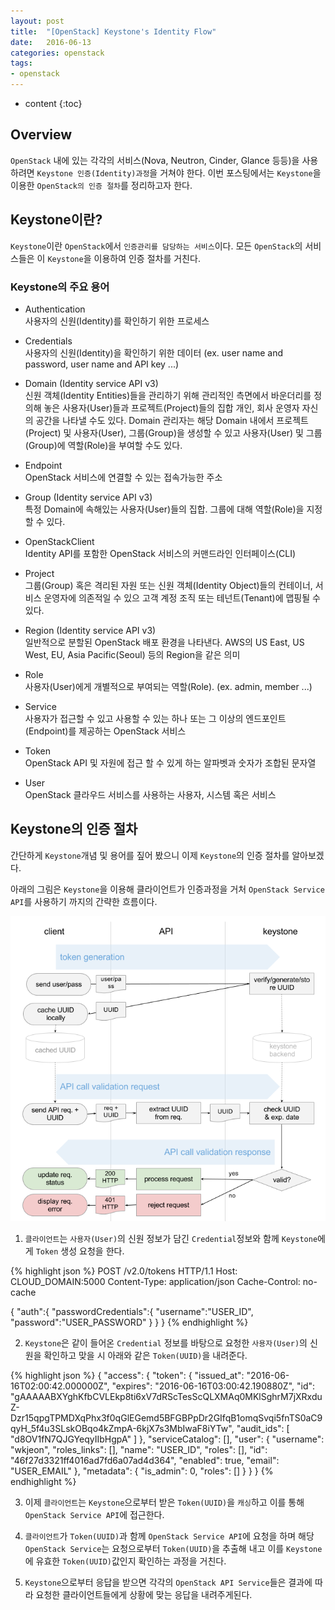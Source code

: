 ```yaml
---
layout: post
title:  "[OpenStack] Keystone's Identity Flow"
date:   2016-06-13
categories: openstack
tags:
- openstack
---
```


* content
{:toc}

## Overview
`OpenStack` 내에 있는 각각의 서비스(Nova, Neutron, Cinder, Glance 등등)을 사용하려면 `Keystone 인증(Identity)과정`을 거쳐야 한다.
이번 포스팅에서는 `Keystone`을 이용한 `OpenStack의 인증 절차`를 정리하고자 한다.

## Keystone이란?
`Keystone`이란 `OpenStack`에서 `인증관리를 담당하는 서비스`이다. 모든 `OpenStack`의 서비스들은 이 `Keystone`을 이용하여 인증 절차를 거친다.


### Keystone의 주요 용어
- Authentication<br/>
사용자의 신원(Identity)를 확인하기 위한 프로세스

- Credentials<br/>
사용자의 신원(Identity)을 확인하기 위한 데이터 (ex. user name and password, user name and API key ...)

- Domain (Identity service API v3)<br/>
신원 객체(Identity Entities)들을 관리하기 위해 관리적인 측면에서 바운더리를 정의해 놓은 사용자(User)들과 프로젝트(Project)들의 집합 
개인, 회사 운영자 자신의 공간을 나타낼 수도 있다. Domain 관리자는 해당 Domain 내에서 프로젝트(Project) 및 사용자(User), 그룹(Group)을 생성할 수 있고 사용자(User) 및 그룹(Group)에 역할(Role)을 부여할 수도 있다.  

- Endpoint<br/>
OpenStack 서비스에 연결할 수 있는 접속가능한 주소

- Group (Identity service API v3)<br/>
특정 Domain에 속해있는 사용자(User)들의 집합. 그룹에 대해 역할(Role)을 지정할 수 있다.

- OpenStackClient<br/>
Identity API를 포함한 OpenStack 서비스의 커맨드라인 인터페이스(CLI)

- Project<br/>
그룹(Group) 혹은 격리된 자원 또는 신원 객체(Identity Object)들의 컨테이너, 서비스 운영자에 의존적일 수 있으 고객 계정 조직 또는 테넌트(Tenant)에 맵핑될 수 있다.

- Region (Identity service API v3)<br/>
일반적으로 분할된 OpenStack 배포 환경을 나타낸다. AWS의 US East, US West, EU, Asia Pacific(Seoul) 등의 Region을 같은 의미

- Role<br/>
사용자(User)에게 개별적으로 부여되는 역할(Role). (ex. admin, member ...) 

- Service<br/>
사용자가 접근할 수 있고 사용할 수 있는 하나 또는 그 이상의 엔드포인트(Endpoint)를 제공하는 OpenStack 서비스

- Token<br/>
OpenStack API 및 자원에 접근 할 수 있게 하는 알파벳과 숫자가 조합된 문자열

- User<br/>
OpenStack 클라우드 서비스를 사용하는 사용자, 시스템 혹은 서비스


## Keystone의 인증 절차

간단하게 `Keystone`개념 및 용어를 짚어 봤으니 이제 `Keystone`의 인증 절차를 알아보겠다.

아래의 그림은 `Keystone`을 이용해 클라이언트가 인증과정을 거처 `OpenStack Service API`를 사용하기 까지의 간략한 흐름이다.

![OpenStack Keystone Token Validation Flow](/post_images/openstack_keystone_token_validation_flow.png)

1) `클라이언트`는 `사용자(User)`의 신원 정보가 담긴 `Credential`정보와 함께 `Keystone`에게 `Token` 생성 요청을 한다.

{% highlight json %}
POST /v2.0/tokens HTTP/1.1
Host: CLOUD_DOMAIN:5000
Content-Type: application/json
Cache-Control: no-cache

{
   "auth":{
      "passwordCredentials":{
         "username":"USER_ID",
         "password":"USER_PASSWORD"
      }
   }
}
{% endhighlight %}

2) `Keystone`은 같이 들어온 `Credential` 정보를 바탕으로 요청한 `사용자(User)`의 신원을 확인하고 맞을 시 아래와 같은 `Token(UUID)`을 내려준다.

{% highlight json %}
{
  "access": {
    "token": {
      "issued_at": "2016-06-16T02:00:42.000000Z",
      "expires": "2016-06-16T03:00:42.190880Z",
      "id": "gAAAAABXYghKfbCVLEkp8ti6xV7dRScTesScQLXMAq0MKlSghrM7jXRxduZ-Dzr15qpgTPMDXqPhx3f0qGlEGemd5BFGBPpDr2GIfqB1omqSvqi5fnTS0aC9qyH_5f4u3SLskOBqo4kZmpA-6kjX7s3MbIwaF8iYTw",
      "audit_ids": [
        "d8OV1fN7QJGYeqyIIbHgpA"
      ]
    },
    "serviceCatalog": [],
    "user": {
      "username": "wkjeon",
      "roles_links": [],
      "name": "USER_ID",
      "roles": [],
      "id": "46f27d3321ff4016ad7fd6a07ad4d364",
      "enabled": true,
      "email": "USER_EMAIL"
    },
    "metadata": {
      "is_admin": 0,
      "roles": []
    }
  }
}
{% endhighlight %}

3) 이제 `클라이언트`는 `Keystone`으로부터 받은 `Token(UUID)`을 `캐싱`하고 이를 통해 `OpenStack Service API`에 접근한다.

4) `클라이언트`가 `Token(UUID)`과 함께 `OpenStack Service API`에 요청을 하며 해당 `OpenStack Service`는 요청으로부터 `Token(UUID)`을 추출해 내고 이를 `Keystone`에 유효한 `Token(UUID)`값인지 확인하는 과정을 거친다.

5) `Keystone`으로부터 응답을 받으면 각각의 `OpenStack API Service`들은 결과에 따라 요청한 클라이언트들에게 상황에 맞는 응답을 내려주게된다.

